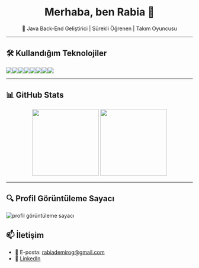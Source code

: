 <h1 align="center">Merhaba, ben Rabia 👋</h1>
<p align="center">🎯 Java Back-End Geliştirici | Sürekli Öğrenen | Takım Oyuncusu</p>

---


## 🛠️ Kullandığım Teknolojiler

<div style="display: flex; flex-wrap: wrap;">
  <img src="https://img.shields.io/badge/Java-%23ED8B00.svg?style=flat&logo=java&logoColor=white" />
  <img src="https://img.shields.io/badge/Spring%20Boot-%236DB33F.svg?style=flat&logo=spring-boot&logoColor=white" />
  <img src="https://img.shields.io/badge/MySQL-%2300f.svg?style=flat&logo=mysql&logoColor=white" />
  <img src="https://img.shields.io/badge/Postman-FF6C37?style=flat&logo=postman&logoColor=white" />
  <img src="https://img.shields.io/badge/Git-F05032?style=flat&logo=git&logoColor=white" />
  <img src="https://img.shields.io/badge/GitHub-181717?style=flat&logo=github&logoColor=white" />
  <img src="https://img.shields.io/badge/HTML5-E34F26?style=flat&logo=html5&logoColor=white" />
  <img src="https://img.shields.io/badge/CSS3-1572B6?style=flat&logo=css3&logoColor=white" />
</div>

---

## 📊 GitHub Stats

<p align="center">
  <img src="https://github-readme-stats.vercel.app/api?username=rabiademirog&show_icons=true&count_private=true&theme=radical" height="180"/>
  <img src="https://github-readme-stats.vercel.app/api/top-langs/?username=*rabiademirog&layout=compact&count_private=true&theme=radical" height="180"/>
</p>


---

## 🔍 Profil Görüntüleme Sayacı

<p align="left">
  <img src="https://komarev.com/ghpvc/?username=**kullanıcıadın**&label=Profil%20Görüntüleme&color=0e75b6&style=flat" alt="profil görüntüleme sayacı" />
</p>



## 📫 İletişim

- 📧 E-posta: rabiademirog@gmail.com  
- 💼 [LinkedIn](https://www.linkedin.com/in/rabia-demiroğ/)  


